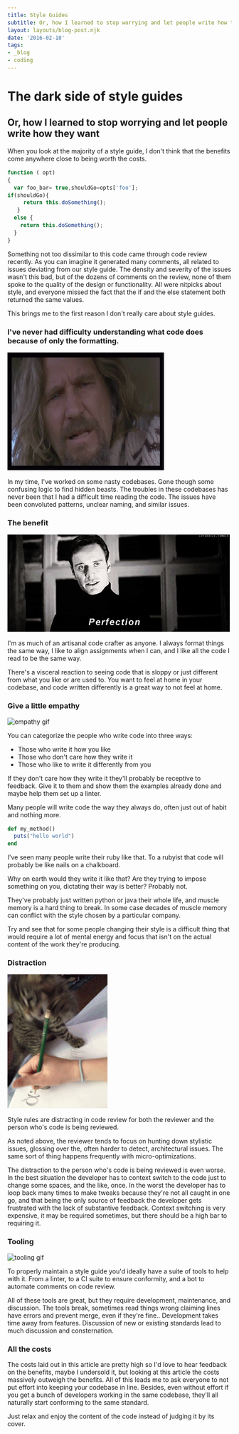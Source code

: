 ```yaml
---
title: Style Guides
subtitle: Or, how I learned to stop worrying and let people write how they want
layout: layouts/blog-post.njk
date: '2016-02-18'
tags:
- _blog
- coding
---
```


# The dark side of style guides
## Or, how I learned to stop worrying and let people write how they want

When you look at the majority of a style guide, I don't think that the benefits come anywhere close to being worth the costs.

```js
function ( opt)
{
  var foo_bar= true,shouldGo=opts['foo'];
if(shouldGo){
     return this.doSomething();
   }
  else {
    return this.doSomething();
  }
}
```

Something not too dissimilar to this code came through code review recently. As you can imagine it generated many comments, all related to issues deviating from our style guide. The density and severity of the issues wasn't this bad, but of the dozens of comments on the review, none of them spoke to the quality of the design or functionality. All were nitpicks about style, and everyone missed the fact that the if and the else statement both returned the same values.

This brings me to the first reason I don't really care about style guides.

### I've never had difficulty understanding what code does because of only the formatting.

![confused gif](dude.gif)

In my time, I've worked on some nasty codebases. Gone though some confusing logic to find hidden beasts. The troubles in these codebases has never been that I had a difficult time reading the code. The issues have been convoluted patterns, unclear naming, and similar issues.

### The benefit

![perfection gif](perfection.gif)

I'm as much of an artisanal code crafter as anyone. I always format things the same way, I like to align assignments when I can, and I like all the code I read to be the same way.

There's a visceral reaction to seeing code that is sloppy or just different from what you like or are used to. You want to feel at home in your codebase, and code written differently is a great way to not feel at home.

### Give a little empathy

![empathy gif](empathy.gif)

You can categorize the people who write code into three ways:

* Those who write it how you like
* Those who don't care how they write it
* Those who like to write it differently from you

If they don't care how they write it they'll probably be receptive to feedback. Give it to them and show them the examples already done and maybe help them set up a linter.

Many people will write code the way they always do, often just out of habit and nothing more.

```ruby
def my_method()
  puts("hello world")
end
```

I've seen many people write their ruby like that. To a rubyist that code will probably be like nails on a chalkboard.

Why on earth would they write it like that? Are they trying to impose something on you, dictating their way is better? Probably not.

They've probably just written python or java their whole life, and muscle memory is a hard thing to break. In some case decades of muscle memory can conflict with the style chosen by a particular company.

Try and see that for some people changing their style is a difficult thing that would require a lot of mental energy and focus that isn't on the actual content of the work they're producing.

### Distraction

![distraction gif](distraction.gif)

Style rules are distracting in code review for both the reviewer and the person who's code is being reviewed.

As noted above, the reviewer tends to focus on hunting down stylistic issues, glossing over the, often harder to detect, architectural issues. The same sort of thing happens frequently with micro-optimizations.

The distraction to the person who's code is being reviewed is even worse. In the best situation the developer has to context switch to the code just to change some spaces, and the like, once. In the worst the developer has to loop back many times to make tweaks because they're not all caught in one go, and that being the only source of feedback the developer gets frustrated with the lack of substantive feedback. Context switching is very expensive, it may be required sometimes, but there should be a high bar to requiring it.

### Tooling

![tooling gif](tooling.gif)

To properly maintain a style guide you'd ideally have a suite of tools to help with it. From a linter, to a CI suite to ensure conformity, and a bot to automate comments on code review.

All of these tools are great, but they require development, maintenance, and discussion. The tools break, sometimes read things wrong claiming lines have errors and prevent merge, even if they're fine.. Development takes time away from features. Discussion of new or existing standards lead to much discussion and consternation.

### All the costs

The costs laid out in this article are pretty high so I'd love to hear feedback on the benefits, maybe I undersold it, but looking at this article the costs massively outweigh the benefits. All of this leads me to ask everyone to not put effort into keeping your codebase in line. Besides, even without effort if you get a bunch of developers working in the same codebase, they'll all naturally start conforming to the same standard.

Just relax and enjoy the content of the code instead of judging it by its cover.
